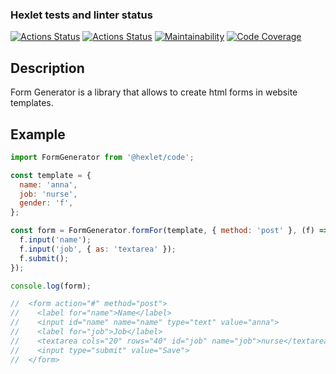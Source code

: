 ### Hexlet tests and linter status

[![Actions Status](https://github.com/anorone/typescript-project-81/actions/workflows/hexlet-check.yml/badge.svg)](https://github.com/anorone/typescript-project-81/actions)
[![Actions Status](https://github.com/anorone/typescript-project-81/actions/workflows/quality-check.yml/badge.svg)](https://github.com/anorone/typescript-project-81/actions/workflows/quality-check.yml)
[![Maintainability](https://qlty.sh/badges/3f5857b1-b09f-41d5-8ba7-973d3745ce02/maintainability.svg)](https://qlty.sh/gh/anorone/projects/typescript-project-81)
[![Code Coverage](https://qlty.sh/badges/3f5857b1-b09f-41d5-8ba7-973d3745ce02/test_coverage.svg)](https://qlty.sh/gh/anorone/projects/typescript-project-81)

## Description

Form Generator is a library that allows to create html forms in website templates.

## Example

```javascript
import FormGenerator from '@hexlet/code';

const template = {
  name: 'anna',
  job: 'nurse',
  gender: 'f',
};

const form = FormGenerator.formFor(template, { method: 'post' }, (f) => {
  f.input('name');
  f.input('job', { as: 'textarea' });
  f.submit();
});

console.log(form);

//  <form action="#" method="post">
//    <label for="name">Name</label>
//    <input id="name" name="name" type="text" value="anna">
//    <label for="job">Job</label>
//    <textarea cols="20" rows="40" id="job" name="job">nurse</textarea>
//    <input type="submit" value="Save">
//  </form>
```
